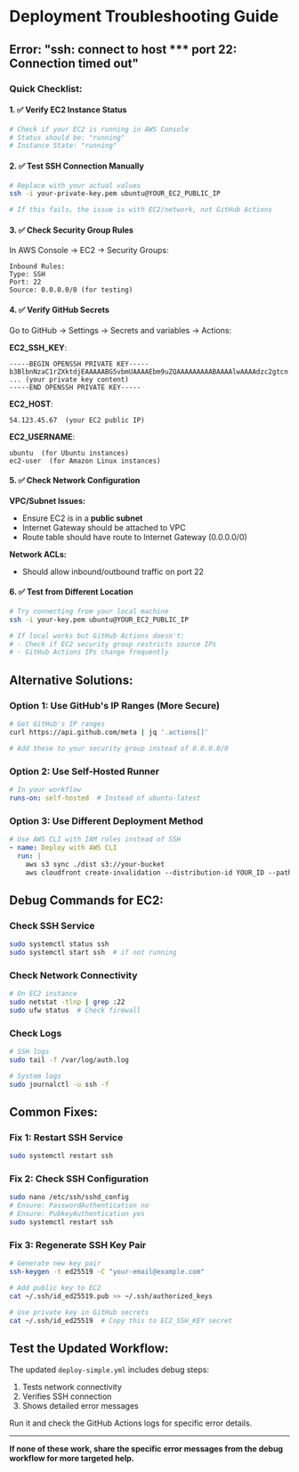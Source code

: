 # Deployment Troubleshooting Guide

## Error: "ssh: connect to host *** port 22: Connection timed out"

### Quick Checklist:

#### 1. ✅ Verify EC2 Instance Status
```bash
# Check if your EC2 is running in AWS Console
# Status should be: "running"
# Instance State: "running"
```

#### 2. ✅ Test SSH Connection Manually
```bash
# Replace with your actual values
ssh -i your-private-key.pem ubuntu@YOUR_EC2_PUBLIC_IP

# If this fails, the issue is with EC2/network, not GitHub Actions
```

#### 3. ✅ Check Security Group Rules
In AWS Console → EC2 → Security Groups:
```
Inbound Rules:
Type: SSH
Port: 22  
Source: 0.0.0.0/0 (for testing)
```

#### 4. ✅ Verify GitHub Secrets
Go to GitHub → Settings → Secrets and variables → Actions:

**EC2_SSH_KEY**: 
```
-----BEGIN OPENSSH PRIVATE KEY-----
b3BlbnNzaC1rZXktdjEAAAAABG5vbmUAAAAEbm9uZQAAAAAAAAABAAAAlwAAAAdzc2gtcn
... (your private key content)
-----END OPENSSH PRIVATE KEY-----
```

**EC2_HOST**: 
```
54.123.45.67  (your EC2 public IP)
```

**EC2_USERNAME**: 
```
ubuntu  (for Ubuntu instances)
ec2-user  (for Amazon Linux instances)
```

#### 5. ✅ Check Network Configuration

**VPC/Subnet Issues:**
- Ensure EC2 is in a **public subnet**
- Internet Gateway should be attached to VPC
- Route table should have route to Internet Gateway (0.0.0.0/0)

**Network ACLs:**
- Should allow inbound/outbound traffic on port 22

#### 6. ✅ Test from Different Location
```bash
# Try connecting from your local machine
ssh -i your-key.pem ubuntu@YOUR_EC2_PUBLIC_IP

# If local works but GitHub Actions doesn't:
# - Check if EC2 security group restricts source IPs
# - GitHub Actions IPs change frequently
```

## Alternative Solutions:

### Option 1: Use GitHub's IP Ranges (More Secure)
```bash
# Get GitHub's IP ranges
curl https://api.github.com/meta | jq '.actions[]'

# Add these to your security group instead of 0.0.0.0/0
```

### Option 2: Use Self-Hosted Runner
```yaml
# In your workflow
runs-on: self-hosted  # Instead of ubuntu-latest
```

### Option 3: Use Different Deployment Method
```yaml
# Use AWS CLI with IAM roles instead of SSH
- name: Deploy with AWS CLI
  run: |
    aws s3 sync ./dist s3://your-bucket
    aws cloudfront create-invalidation --distribution-id YOUR_ID --paths "/*"
```

## Debug Commands for EC2:

### Check SSH Service
```bash
sudo systemctl status ssh
sudo systemctl start ssh  # if not running
```

### Check Network Connectivity
```bash
# On EC2 instance
sudo netstat -tlnp | grep :22
sudo ufw status  # Check firewall
```

### Check Logs
```bash
# SSH logs
sudo tail -f /var/log/auth.log

# System logs  
sudo journalctl -u ssh -f
```

## Common Fixes:

### Fix 1: Restart SSH Service
```bash
sudo systemctl restart ssh
```

### Fix 2: Check SSH Configuration
```bash
sudo nano /etc/ssh/sshd_config
# Ensure: PasswordAuthentication no
# Ensure: PubkeyAuthentication yes
sudo systemctl restart ssh
```

### Fix 3: Regenerate SSH Key Pair
```bash
# Generate new key pair
ssh-keygen -t ed25519 -C "your-email@example.com"

# Add public key to EC2
cat ~/.ssh/id_ed25519.pub >> ~/.ssh/authorized_keys

# Use private key in GitHub secrets
cat ~/.ssh/id_ed25519  # Copy this to EC2_SSH_KEY secret
```

## Test the Updated Workflow:

The updated `deploy-simple.yml` includes debug steps:
1. Tests network connectivity
2. Verifies SSH connection
3. Shows detailed error messages

Run it and check the GitHub Actions logs for specific error details.

---

**If none of these work, share the specific error messages from the debug workflow for more targeted help.**
